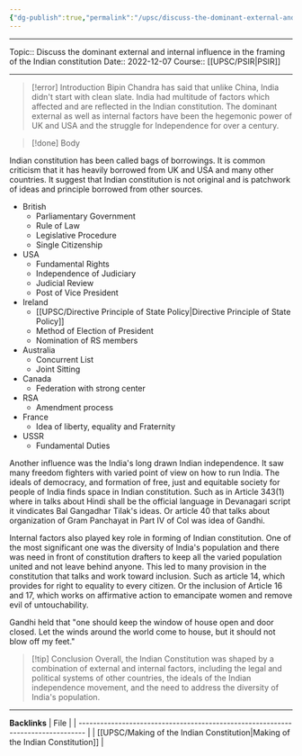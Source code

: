 ```yaml
---
{"dg-publish":true,"permalink":"/upsc/discuss-the-dominant-external-and-internal-influence-in-the-framing-of-the-indian-constitution/"}
---
```


----
Topic:: Discuss the dominant external and internal influence in the framing of the Indian constitution
Date:: 2022-12-07
Course:: [[UPSC/PSIR\|PSIR]] 

----
>[!error] Introduction
>Bipin Chandra has said that unlike China, India didn't start with clean slate. India had multitude of factors which affected and are reflected in the Indian constitution. The dominant external as well as internal factors have been the hegemonic power of UK and USA and the struggle for Independence for over a century. 



>[!done] Body 

Indian constitution has been called bags of borrowings. It is common criticism that it has heavily borrowed from UK and USA and many other countries. It suggest that Indian constitution is not original and is patchwork of ideas and principle borrowed from other sources. 
-  British 
	- Parliamentary Government 
	- Rule of Law 
	- Legislative Procedure
	- Single Citizenship 
- USA 
	- Fundamental Rights 
	- Independence of Judiciary 
	- Judicial Review 
	- Post of Vice President 
- Ireland 
	- [[UPSC/Directive Principle of State Policy\|Directive Principle of State Policy]]
	- Method of Election of President 
	- Nomination of RS members 
- Australia 
	- Concurrent List 
	- Joint Sitting 
- Canada 
	- Federation with strong center
- RSA 
	- Amendment process 
- France 
	- Idea of liberty, equality and Fraternity 
- USSR 
	- Fundamental Duties 

Another influence was the India's long drawn Indian independence. It saw many freedom fighters with varied point of view on how to run India. The ideals of democracy, and formation of free, just and equitable society for people of India finds space in Indian constitution. Such as in Article 343(1) where in talks about Hindi shall be the official language in Devanagari script it vindicates Bal Gangadhar Tilak's ideas. Or  article 40 that talks about organization of  Gram Panchayat in Part IV of CoI was idea of Gandhi. 

Internal factors also played key role in forming of Indian constitution. One of the most significant one was the diversity of India's population and there was need in front of constitution drafters to keep all the varied population united and not leave behind anyone. 
This led to many provision in the constitution that talks and work toward inclusion.  Such as article 14, which provides for right to equality to every citizen. Or the inclusion of Article 16 and 17, which works on affirmative action to emancipate women and remove evil of untouchability. 

Gandhi held that "one should keep the window of house open and door closed. Let the winds around the world come to house, but it should not blow off my feet."

>[!tip] Conclusion 
>Overall, the Indian Constitution was shaped by a combination of external and internal factors, including the legal and political systems of other countries, the ideals of the Indian independence movement, and the need to address the diversity of India's population.






---
**Backlinks**
| File                                                                             |
| -------------------------------------------------------------------------------- |
| [[UPSC/Making of the Indian Constitution\|Making of the Indian Constitution]] |




